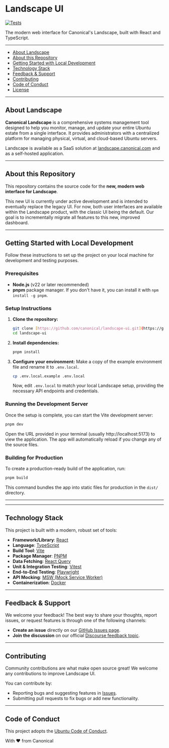 # Landscape UI

[![Tests](https://github.com/canonical/landscape-ui/actions/workflows/run-tests.yml/badge.svg)](https://github.com/canonical/landscape-ui/actions/workflows/run-tests.yml)

The modern web interface for Canonical's Landscape, built with React and TypeScript.

---

- [About Landscape](#about-landscape)
- [About this Repository](#about-this-repository)
- [Getting Started with Local Development](#getting-started-with-local-development)
- [Technology Stack](#technology-stack)
- [Feedback & Support](#feedback--support)
- [Contributing](#contributing)
- [Code of Conduct](#code-of-conduct)
- [License](#license)

---

## About Landscape

**Canonical Landscape** is a comprehensive systems management tool designed to help you monitor, manage, and update your entire Ubuntu estate from a single interface. It provides administrators with a centralized platform for managing physical, virtual, and cloud-based Ubuntu servers.

Landscape is available as a SaaS solution at [landscape.canonical.com](https://landscape.canonical.com/) and as a self-hosted application.



---

## About this Repository

This repository contains the source code for the **new, modern web interface for Landscape**.

This new UI is currently under active development and is intended to eventually replace the legacy UI. For now, both user interfaces are available within the Landscape product, with the classic UI being the default. Our goal is to incrementally migrate all features to this new, improved dashboard.

---

## Getting Started with Local Development

Follow these instructions to set up the project on your local machine for development and testing purposes.

### Prerequisites

* **Node.js** (v22 or later recommended)
* **pnpm** package manager. If you don't have it, you can install it with `npm install -g pnpm`.

### Setup Instructions

1.  **Clone the repository:**
    ```bash
    git clone [https://github.com/canonical/landscape-ui.git](https://github.com/canonical/landscape-ui.git)
    cd landscape-ui
    ```

2.  **Install dependencies:**
    ```bash
    pnpm install
    ```

3.  **Configure your environment:**
    Make a copy of the example environment file and rename it to `.env.local`.
    ```bash
    cp .env.local.example .env.local
    ```
    Now, edit `.env.local` to match your local Landscape setup, providing the necessary API endpoints and credentials.

### Running the Development Server

Once the setup is complete, you can start the Vite development server:

```bash
pnpm dev
```

Open the URL provided in your terminal (usually http://localhost:5173) to view the application. The app will automatically reload if you change any of the source files.

### Building for Production

To create a production-ready build of the application, run:

```bash
pnpm build
```
This command bundles the app into static files for production in the `dist/` directory.

---

---

## Technology Stack

This project is built with a modern, robust set of tools:

* **Framework/Library**: [React](https://reactjs.org/)
* **Language**: [TypeScript](https://www.typescriptlang.org/)
* **Build Tool**: [Vite](https://vitejs.dev/)
* **Package Manager**: [PNPM](https://pnpm.io/)
* **Data Fetching**: [React Query](https://tanstack.com/query/latest)
* **Unit & Integration Testing**: [Vitest](https://vitest.dev/)
* **End-to-End Testing**: [Playwright](https://playwright.dev/)
* **API Mocking**: [MSW (Mock Service Worker)](https://mswjs.io/)
* **Containerization**: [Docker](https://www.docker.com/)

---

## Feedback & Support

We welcome your feedback! The best way to share your thoughts, report issues, or request features is through one of the following channels:

* **Create an issue** directly on our [GitHub Issues page](https://github.com/canonical/landscape-ui/issues).
* **Join the discussion** on our official [Discourse feedback topic](https://discourse.ubuntu.com/t/feedback-on-the-new-web-portal/50528).

---

## Contributing

Community contributions are what make open source great! We welcome any contributions to improve Landscape UI.

You can contribute by:

* Reporting bugs and suggesting features in [Issues](https://github.com/canonical/landscape-ui/issues).
* Submitting pull requests to fix bugs or add new functionality.

---

## Code of Conduct

This project adopts the [Ubuntu Code of Conduct](https://ubuntu.com/community/code-of-conduct).

With ♥ from Canonical